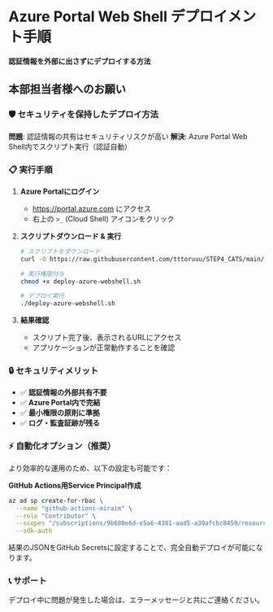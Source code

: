# Azure Portal Web Shell デプロイメント手順

**認証情報を外部に出さずにデプロイする方法**

## 本部担当者様へのお願い

### 🛡️ セキュリティを保持したデプロイ方法

**問題**: 認証情報の共有はセキュリティリスクが高い
**解決**: Azure Portal Web Shell内でスクリプト実行（認証自動）

### 📋 実行手順

1. **Azure Portalにログイン**
   - https://portal.azure.com にアクセス
   - 右上の `>_` (Cloud Shell) アイコンをクリック

2. **スクリプトダウンロード & 実行**
   ```bash
   # スクリプトをダウンロード
   curl -O https://raw.githubusercontent.com/tttoruuu/STEP4_CATS/main/scripts/deploy-azure-webshell.sh
   
   # 実行権限付与
   chmod +x deploy-azure-webshell.sh
   
   # デプロイ実行
   ./deploy-azure-webshell.sh
   ```

3. **結果確認**
   - スクリプト完了後、表示されるURLにアクセス
   - アプリケーションが正常動作することを確認

### 🔒 セキュリティメリット

- ✅ **認証情報の外部共有不要**
- ✅ **Azure Portal内で完結**
- ✅ **最小権限の原則に準拠**
- ✅ **ログ・監査証跡が残る**

### ⚡ 自動化オプション（推奨）

より効率的な運用のため、以下の設定も可能です：

**GitHub Actions用Service Principal作成**
```bash
az ad sp create-for-rbac \
  --name "github-actions-miraim" \
  --role "Contributor" \
  --scopes "/subscriptions/9b680e6d-e5a6-4381-aad5-a30afcbc8459/resourceGroups/rg-001-gen9/providers/Microsoft.App/containerapps/aca-wild-australiaeast" \
  --sdk-auth
```

結果のJSONをGitHub Secretsに設定することで、完全自動デプロイが可能になります。

### 📞 サポート

デプロイ中に問題が発生した場合は、エラーメッセージと共にご連絡ください。
